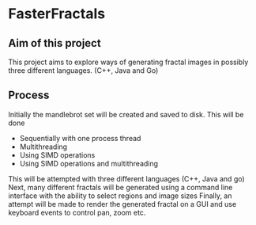 # FasterFractals

## Aim of this project
This project aims to explore ways of generating fractal images in possibly three different languages. (C++, Java and Go)

## Process
Initially the mandlebrot set will be created and saved to disk. This will be done
- Sequentially with one process thread
- Multithreading
- Using SIMD operations
- Using SIMD operations and multithreading

This will be attempted with three different languages (C++, Java and go)
Next, many different fractals will be generated using a command line interface with the ability to select regions and image sizes
Finally, an attempt will be made to render the generated fractal on a GUI and use keyboard events to control pan, zoom etc.